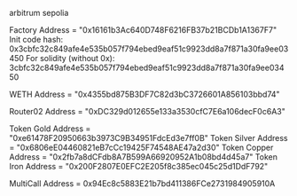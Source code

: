 arbitrum sepolia

Factory Address = "0x16161b3Ac640D748F6216FB37b21BCDb1A1367F7"
Init code hash: 0x3cbfc32c849afe4e535b057f794ebed9eaf51c9923dd8a7f871a30fa9ee03450
For solidity (without 0x): 3cbfc32c849afe4e535b057f794ebed9eaf51c9923dd8a7f871a30fa9ee03450

WETH Address = "0x4355bd875B3DF7C82d3bC3726601A856103bbd74"

Router02 Address = "0xDC329d012655e133a3530cfC7E6a106decF0c6A3"

Token Gold Address = "0xe61478F20950663b3973C9B34951FdcEd3e7ff0B"
Token Silver Address = "0x6806eE04460821eB7cCc19425F74548AE47a2d30"
Token Copper Address = "0x2fb7a8dCFdb8A7B599A66920952A1b08bd4d45a7"
Token Iron Address = "0x200F2807E0EFC2E205f8c385ec045c25d1DdF792"

MultiCall Address = 0x94Ec8c5883E21b7bd411386FCe2731984905910A

